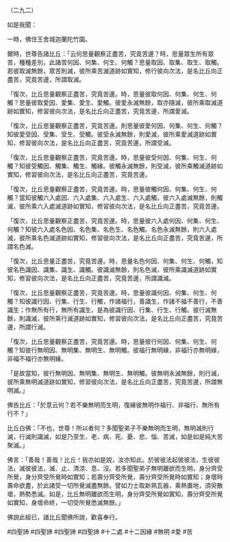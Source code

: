 （二九二）

如是我聞：

一時，佛住王舍城迦蘭陀竹園。

爾時，世尊告諸比丘：「云何思量觀察正盡苦，究竟苦邊？時，思量眾生所有眾苦，種種差別，此諸苦何因、何集、何生、何觸？思量取因、取集、取生、取觸。若彼取滅無餘，眾苦則滅，彼所乘苦滅道跡如實知，修行彼向次法，是名比丘向正盡苦，究竟苦邊，所謂取滅。

「復次，比丘思量觀察正盡苦，究竟苦邊。時，思量彼取何因、何集、何生、何觸？思量彼取愛因、愛集、愛生、愛觸。彼愛永滅無餘，取亦隨滅，彼所乘取滅道跡如實知，修習彼向次法，是名比丘向正盡苦，究竟苦邊，所謂愛滅。

「復次，比丘思量觀察正盡苦，究竟苦邊。則思量彼愛何因、何集、何生、何觸？知彼愛受因、受集、受生、受觸。彼受永滅無餘，則愛滅，彼所乘愛滅道跡如實知，修習彼向次法，是名比丘向正盡苦，究竟苦邊，所謂受滅。

「復次，比丘思量觀察正盡苦，究竟苦邊。時，思量彼受何因、何集、何生、何觸？知彼受觸因、觸集、觸生、觸緣。彼觸永滅無餘，則受滅，彼所乘觸滅道跡如實知，修習彼向次法，是名比丘向正盡苦，究竟苦邊。

「復次，比丘思量觀察正盡苦，究竟苦邊。時，思量彼觸何因、何集、何生、何觸？當知彼觸六入處因、六入處集、六入處生、六入處觸。彼六入處滅無餘，則觸滅，彼所乘六入處滅道跡如實知，修習彼向次法，是名比丘向正盡苦，究竟苦邊。

「復次，比丘思量觀察正盡苦，究竟苦邊。時，思量彼六入處何因、何集、何生、何觸？知彼六入處名色因、名色集、名色生、名色觸。名色永滅無餘，則六入處滅，彼所乘名色滅道跡如實知，修習彼向次法，是名比丘向正盡苦，究竟苦邊，所謂名色滅。

「復次，比丘思量正盡苦，究竟苦邊。時，思量名色何因、何集、何生、何觸，知彼名色識因、識集、識生、識觸。彼識滅無餘，則名色滅，彼所乘識滅道跡如實知，修習彼向次法，是名比丘向正盡苦，究竟苦邊，所謂識滅。

「復次，比丘思量觀察正盡苦，究竟苦邊。時，思量彼識何因、何集、何生、何觸？知彼識行因、行集、行生、行觸，作諸福行，善識生，作諸不福不善行，不善識生；作無所有行，無所有識生，是為彼識行因、行集、行生、行觸。彼行滅無餘，則識滅，彼所乘行滅道跡如實知，修習彼向次法，是名比丘向正盡苦，究竟苦邊，所謂行滅。

「復次，比丘思量觀察正盡苦，究竟苦邊。時，思量彼行何因、何集、何生、何觸？知彼行無明因、無明集、無明生、無明觸。彼福行無明緣，非福行亦無明緣，非福不福行亦無明緣。

「是故當知，彼行無明因、無明集、無明生、無明觸。彼無明永滅無餘，則行滅，彼所乘無明滅道跡如實知，修習彼向次法，是名比丘向正盡苦，究竟苦邊，所謂無明滅。」

佛告比丘：「於意云何？若不樂無明而生明，復緣彼無明作福行、非福行、無所有行不？」

比丘白佛：「不也，世尊！所以者何？多聞聖弟子不樂無明而生明，無明滅則行滅，行滅則識滅，如是乃至生、老、病、死、憂、悲、惱、苦滅，如是如是純大苦聚滅。」

佛言：「善哉！善哉！比丘！我亦如是說，汝亦知此。於彼彼法起彼彼法，生彼彼法，滅彼彼法，滅、止、清涼、息、沒。若多聞聖弟子無明離欲而生明，身分齊受所覺，身分齊受所覺時如實知；若壽分齊受所覺，壽分齊受所覺時如實知；身壞時壽命欲盡，於此諸受一切所覺滅盡無餘。譬如力士取新熟瓦器，乘熱置地，須臾散壞，熱勢悉滅。如是，比丘無明離欲而生明，身分齊受所覺如實知，壽分齊受所覺如實知，身壞命終，一切受所覺悉滅無餘。」

佛說此經已，諸比丘聞佛所說，歡喜奉行。



#四聖諦
#四聖諦
#四聖諦
#四聖諦
#十二處
#十二因緣
#無明
#愛
#苦
